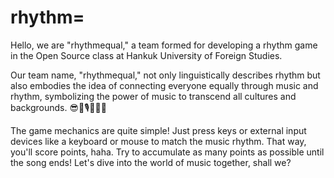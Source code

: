 # rhythm=
Hello, we are "rhythmequal," a team formed for developing a rhythm game in the Open Source class at Hankuk University of Foreign Studies.

Our team name, "rhythmequal," not only linguistically describes rhythm but also embodies the idea of connecting everyone equally through music and rhythm, symbolizing the power of music to transcend all cultures and backgrounds. 😎🎹🎙️🥁🎸😎

The game mechanics are quite simple! 
Just press keys or external input devices like a keyboard or mouse to match the music rhythm.
That way, you'll score points, haha. Try to accumulate as many points as possible until the song ends!
Let's dive into the world of music together, shall we?
